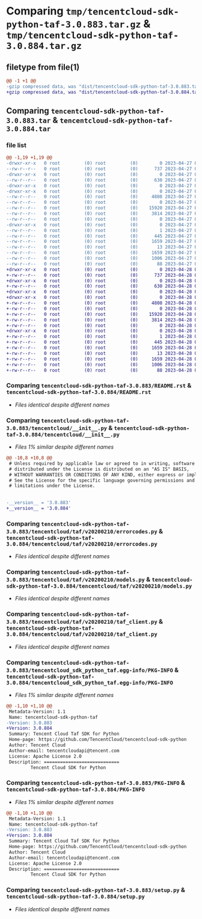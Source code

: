 # Comparing `tmp/tencentcloud-sdk-python-taf-3.0.883.tar.gz` & `tmp/tencentcloud-sdk-python-taf-3.0.884.tar.gz`

## filetype from file(1)

```diff
@@ -1 +1 @@
-gzip compressed data, was "dist/tencentcloud-sdk-python-taf-3.0.883.tar", last modified: Thu Apr 27 00:48:45 2023, max compression
+gzip compressed data, was "dist/tencentcloud-sdk-python-taf-3.0.884.tar", last modified: Fri Apr 28 02:38:40 2023, max compression
```

## Comparing `tencentcloud-sdk-python-taf-3.0.883.tar` & `tencentcloud-sdk-python-taf-3.0.884.tar`

### file list

```diff
@@ -1,19 +1,19 @@
-drwxr-xr-x   0 root         (0) root         (0)        0 2023-04-27 00:48:45.000000 tencentcloud-sdk-python-taf-3.0.883/
--rw-r--r--   0 root         (0) root         (0)      737 2023-04-27 00:48:45.000000 tencentcloud-sdk-python-taf-3.0.883/README.rst
-drwxr-xr-x   0 root         (0) root         (0)        0 2023-04-27 00:48:45.000000 tencentcloud-sdk-python-taf-3.0.883/tencentcloud/
--rw-r--r--   0 root         (0) root         (0)      630 2023-04-27 00:48:45.000000 tencentcloud-sdk-python-taf-3.0.883/tencentcloud/__init__.py
-drwxr-xr-x   0 root         (0) root         (0)        0 2023-04-27 00:48:45.000000 tencentcloud-sdk-python-taf-3.0.883/tencentcloud/taf/
-drwxr-xr-x   0 root         (0) root         (0)        0 2023-04-27 00:48:45.000000 tencentcloud-sdk-python-taf-3.0.883/tencentcloud/taf/v20200210/
--rw-r--r--   0 root         (0) root         (0)     4808 2023-04-27 00:48:45.000000 tencentcloud-sdk-python-taf-3.0.883/tencentcloud/taf/v20200210/errorcodes.py
--rw-r--r--   0 root         (0) root         (0)        0 2023-04-27 00:48:45.000000 tencentcloud-sdk-python-taf-3.0.883/tencentcloud/taf/v20200210/__init__.py
--rw-r--r--   0 root         (0) root         (0)    15920 2023-04-27 00:48:45.000000 tencentcloud-sdk-python-taf-3.0.883/tencentcloud/taf/v20200210/models.py
--rw-r--r--   0 root         (0) root         (0)     3814 2023-04-27 00:48:45.000000 tencentcloud-sdk-python-taf-3.0.883/tencentcloud/taf/v20200210/taf_client.py
--rw-r--r--   0 root         (0) root         (0)        0 2023-04-27 00:48:45.000000 tencentcloud-sdk-python-taf-3.0.883/tencentcloud/taf/__init__.py
-drwxr-xr-x   0 root         (0) root         (0)        0 2023-04-27 00:48:45.000000 tencentcloud-sdk-python-taf-3.0.883/tencentcloud_sdk_python_taf.egg-info/
--rw-r--r--   0 root         (0) root         (0)        1 2023-04-27 00:48:45.000000 tencentcloud-sdk-python-taf-3.0.883/tencentcloud_sdk_python_taf.egg-info/dependency_links.txt
--rw-r--r--   0 root         (0) root         (0)      445 2023-04-27 00:48:45.000000 tencentcloud-sdk-python-taf-3.0.883/tencentcloud_sdk_python_taf.egg-info/SOURCES.txt
--rw-r--r--   0 root         (0) root         (0)     1659 2023-04-27 00:48:45.000000 tencentcloud-sdk-python-taf-3.0.883/tencentcloud_sdk_python_taf.egg-info/PKG-INFO
--rw-r--r--   0 root         (0) root         (0)       13 2023-04-27 00:48:45.000000 tencentcloud-sdk-python-taf-3.0.883/tencentcloud_sdk_python_taf.egg-info/top_level.txt
--rw-r--r--   0 root         (0) root         (0)     1659 2023-04-27 00:48:45.000000 tencentcloud-sdk-python-taf-3.0.883/PKG-INFO
--rw-r--r--   0 root         (0) root         (0)     1006 2023-04-27 00:48:45.000000 tencentcloud-sdk-python-taf-3.0.883/setup.py
--rw-r--r--   0 root         (0) root         (0)       88 2023-04-27 00:48:45.000000 tencentcloud-sdk-python-taf-3.0.883/setup.cfg
+drwxr-xr-x   0 root         (0) root         (0)        0 2023-04-28 02:38:40.000000 tencentcloud-sdk-python-taf-3.0.884/
+-rw-r--r--   0 root         (0) root         (0)      737 2023-04-28 02:38:40.000000 tencentcloud-sdk-python-taf-3.0.884/README.rst
+drwxr-xr-x   0 root         (0) root         (0)        0 2023-04-28 02:38:40.000000 tencentcloud-sdk-python-taf-3.0.884/tencentcloud/
+-rw-r--r--   0 root         (0) root         (0)      630 2023-04-28 02:38:40.000000 tencentcloud-sdk-python-taf-3.0.884/tencentcloud/__init__.py
+drwxr-xr-x   0 root         (0) root         (0)        0 2023-04-28 02:38:40.000000 tencentcloud-sdk-python-taf-3.0.884/tencentcloud/taf/
+drwxr-xr-x   0 root         (0) root         (0)        0 2023-04-28 02:38:40.000000 tencentcloud-sdk-python-taf-3.0.884/tencentcloud/taf/v20200210/
+-rw-r--r--   0 root         (0) root         (0)     4808 2023-04-28 02:38:40.000000 tencentcloud-sdk-python-taf-3.0.884/tencentcloud/taf/v20200210/errorcodes.py
+-rw-r--r--   0 root         (0) root         (0)        0 2023-04-28 02:38:40.000000 tencentcloud-sdk-python-taf-3.0.884/tencentcloud/taf/v20200210/__init__.py
+-rw-r--r--   0 root         (0) root         (0)    15920 2023-04-28 02:38:40.000000 tencentcloud-sdk-python-taf-3.0.884/tencentcloud/taf/v20200210/models.py
+-rw-r--r--   0 root         (0) root         (0)     3814 2023-04-28 02:38:40.000000 tencentcloud-sdk-python-taf-3.0.884/tencentcloud/taf/v20200210/taf_client.py
+-rw-r--r--   0 root         (0) root         (0)        0 2023-04-28 02:38:40.000000 tencentcloud-sdk-python-taf-3.0.884/tencentcloud/taf/__init__.py
+drwxr-xr-x   0 root         (0) root         (0)        0 2023-04-28 02:38:40.000000 tencentcloud-sdk-python-taf-3.0.884/tencentcloud_sdk_python_taf.egg-info/
+-rw-r--r--   0 root         (0) root         (0)        1 2023-04-28 02:38:40.000000 tencentcloud-sdk-python-taf-3.0.884/tencentcloud_sdk_python_taf.egg-info/dependency_links.txt
+-rw-r--r--   0 root         (0) root         (0)      445 2023-04-28 02:38:40.000000 tencentcloud-sdk-python-taf-3.0.884/tencentcloud_sdk_python_taf.egg-info/SOURCES.txt
+-rw-r--r--   0 root         (0) root         (0)     1659 2023-04-28 02:38:40.000000 tencentcloud-sdk-python-taf-3.0.884/tencentcloud_sdk_python_taf.egg-info/PKG-INFO
+-rw-r--r--   0 root         (0) root         (0)       13 2023-04-28 02:38:40.000000 tencentcloud-sdk-python-taf-3.0.884/tencentcloud_sdk_python_taf.egg-info/top_level.txt
+-rw-r--r--   0 root         (0) root         (0)     1659 2023-04-28 02:38:40.000000 tencentcloud-sdk-python-taf-3.0.884/PKG-INFO
+-rw-r--r--   0 root         (0) root         (0)     1006 2023-04-28 02:38:40.000000 tencentcloud-sdk-python-taf-3.0.884/setup.py
+-rw-r--r--   0 root         (0) root         (0)       88 2023-04-28 02:38:40.000000 tencentcloud-sdk-python-taf-3.0.884/setup.cfg
```

### Comparing `tencentcloud-sdk-python-taf-3.0.883/README.rst` & `tencentcloud-sdk-python-taf-3.0.884/README.rst`

 * *Files identical despite different names*

### Comparing `tencentcloud-sdk-python-taf-3.0.883/tencentcloud/__init__.py` & `tencentcloud-sdk-python-taf-3.0.884/tencentcloud/__init__.py`

 * *Files 1% similar despite different names*

```diff
@@ -10,8 +10,8 @@
 # Unless required by applicable law or agreed to in writing, software
 # distributed under the License is distributed on an "AS IS" BASIS,
 # WITHOUT WARRANTIES OR CONDITIONS OF ANY KIND, either express or implied.
 # See the License for the specific language governing permissions and
 # limitations under the License.
 
 
-__version__ = '3.0.883'
+__version__ = '3.0.884'
```

### Comparing `tencentcloud-sdk-python-taf-3.0.883/tencentcloud/taf/v20200210/errorcodes.py` & `tencentcloud-sdk-python-taf-3.0.884/tencentcloud/taf/v20200210/errorcodes.py`

 * *Files identical despite different names*

### Comparing `tencentcloud-sdk-python-taf-3.0.883/tencentcloud/taf/v20200210/models.py` & `tencentcloud-sdk-python-taf-3.0.884/tencentcloud/taf/v20200210/models.py`

 * *Files identical despite different names*

### Comparing `tencentcloud-sdk-python-taf-3.0.883/tencentcloud/taf/v20200210/taf_client.py` & `tencentcloud-sdk-python-taf-3.0.884/tencentcloud/taf/v20200210/taf_client.py`

 * *Files identical despite different names*

### Comparing `tencentcloud-sdk-python-taf-3.0.883/tencentcloud_sdk_python_taf.egg-info/PKG-INFO` & `tencentcloud-sdk-python-taf-3.0.884/tencentcloud_sdk_python_taf.egg-info/PKG-INFO`

 * *Files 1% similar despite different names*

```diff
@@ -1,10 +1,10 @@
 Metadata-Version: 1.1
 Name: tencentcloud-sdk-python-taf
-Version: 3.0.883
+Version: 3.0.884
 Summary: Tencent Cloud Taf SDK for Python
 Home-page: https://github.com/TencentCloud/tencentcloud-sdk-python
 Author: Tencent Cloud
 Author-email: tencentcloudapi@tencent.com
 License: Apache License 2.0
 Description: ============================
         Tencent Cloud SDK for Python
```

### Comparing `tencentcloud-sdk-python-taf-3.0.883/PKG-INFO` & `tencentcloud-sdk-python-taf-3.0.884/PKG-INFO`

 * *Files 1% similar despite different names*

```diff
@@ -1,10 +1,10 @@
 Metadata-Version: 1.1
 Name: tencentcloud-sdk-python-taf
-Version: 3.0.883
+Version: 3.0.884
 Summary: Tencent Cloud Taf SDK for Python
 Home-page: https://github.com/TencentCloud/tencentcloud-sdk-python
 Author: Tencent Cloud
 Author-email: tencentcloudapi@tencent.com
 License: Apache License 2.0
 Description: ============================
         Tencent Cloud SDK for Python
```

### Comparing `tencentcloud-sdk-python-taf-3.0.883/setup.py` & `tencentcloud-sdk-python-taf-3.0.884/setup.py`

 * *Files identical despite different names*

